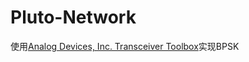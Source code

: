 # Pluto-Network

使用[Analog Devices, Inc. Transceiver Toolbox](https://ww2.mathworks.cn/matlabcentral/fileexchange/72645-analog-devices-inc-transceiver-toolbox)实现BPSK
